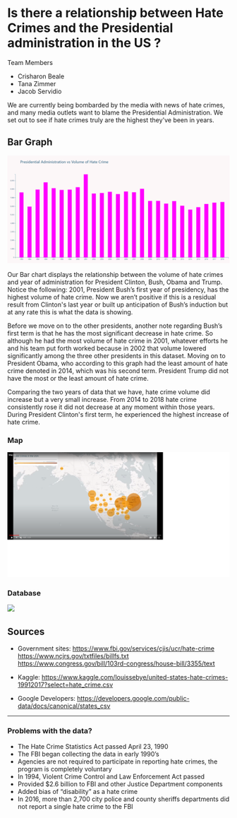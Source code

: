 # Is there a relationship between Hate Crimes and the Presidential administration in the US ?

Team Members 
* Crisharon Beale
* Tana Zimmer
* Jacob Servidio

We are currently being bombarded by the media with news of hate crimes, and many media outlets want to blame the Presidential Administration. We set out to see if hate crimes truly are the highest they've been in years.

## Bar Graph

![Bar](Images/Bar.png)

Our Bar chart displays the relationship between the volume of hate crimes and year of administration for President Clinton, Bush, Obama and Trump. Notice the following: 2001, President Bush’s first year of presidency, has the highest volume of hate crime. Now we aren’t positive if this is a residual result from Clinton's last year or built up anticipation of Bush’s induction but at any rate this is what the data is showing. 

Before we move on to the other presidents, another note regarding Bush’s first term is that he has the most significant decrease in hate crime. So although he had the most volume of hate crime in 2001, whatever efforts he and his team put forth worked because in 2002 that volume lowered significantly among the three other presidents in this dataset. Moving on to President Obama, who according to this graph had the least amount of hate crime denoted in 2014, which was his second term. President Trump did not have the most or the least amount of hate crime. 

Comparing the two years of data that we have, hate crime volume did increase but a very small increase. From 2014 to 2018 hate crime consistently rose it did not decrease at any moment within those years. During President Clinton's first term, he experienced the highest increase of hate crime.

### Map
![](Images/Map.png)


### Database

![](Images/2-BasicMap.png)


## Sources

* Government sites: 
https://www.fbi.gov/services/cjis/ucr/hate-crime
https://www.ncjrs.gov/txtfiles/billfs.txt
https://www.congress.gov/bill/103rd-congress/house-bill/3355/text

* Kaggle:
https://www.kaggle.com/louissebye/united-states-hate-crimes-19912017?select=hate_crime.csv 

* Google Developers:
https://developers.google.com/public-data/docs/canonical/states_csv 

   
- - -
### Problems with the data?

* The Hate Crime Statistics Act passed April 23, 1990
* The FBI began collecting the data in early 1990’s
* Agencies are not required to participate in reporting hate crimes, the program is completely voluntary
* In 1994, Violent Crime Control and Law Enforcement Act passed
* Provided $2.6 billion to FBI and other Justice Department components
* Added bias of “disability” as a hate crime
* In 2016, more than 2,700 city police and county sheriffs departments did not report a single hate crime to the FBI
